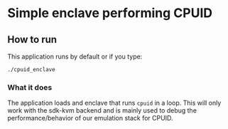 # Simple enclave performing CPUID 


## How to run

This application runs by default or if you type:

```
./cpuid_enclave
```

### What it does

The application loads and enclave that runs `cpuid` in a loop.
This will only work with the sdk-kvm backend and is mainly used to debug the performance/behavior
of our emulation stack for CPUID.
